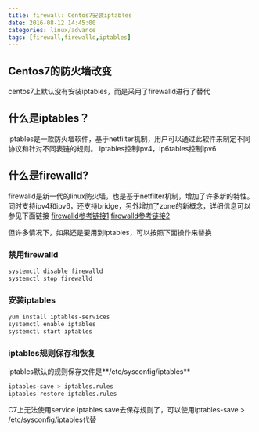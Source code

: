 ```yaml
---
title: firewall: Centos7安装iptables
date: 2016-08-12 14:45:00
categories: linux/advance
tags: [firewall,firewalld,iptables]
---
```


## Centos7的防火墙改变
centos7上默认没有安装iptables，而是采用了firewalld进行了替代
 
## 什么是iptables？
iptables是一款防火墙软件，基于netfilter机制，用户可以通过此软件来制定不同协议和针对不同表链的规则。
iptables控制ipv4，ip6tables控制ipv6
 
## 什么是firewalld?
firewalld是新一代的linux防火墙，也是基于netfilter机制，增加了许多新的特性。
同时支持ipv4和ipv6，还支持bridge，另外增加了zone的新概念，详细信息可以参见下面链接
[firewalld参考链接1](http://www.firewalld.org/)
[firewalld参考链接2](http://www.ibm.com/developerworks/cn/linux/1507_caojh/)
 
但许多情况下，如果还是要用到iptables，可以按照下面操作来替换
 
### 禁用firewalld
``` bash
systemctl disable firewalld
systemctl stop firewalld
```
 
### 安装iptables
``` bash
yum install iptables-services
systemctl enable iptables
systemctl start iptables
```
 
### iptables规则保存和恢复
iptables默认的规则保存文件是**/etc/sysconfig/iptables**
``` bash
iptables-save > iptables.rules
iptables-restore iptables.rules
```
C7上无法使用service iptables save去保存规则了，可以使用iptables-save > /etc/sysconfig/iptables代替
 
